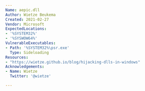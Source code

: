 ```yaml
---
Name: aepic.dll
Author: Wietze Beukema
Created: 2021-02-27
Vendor: Microsoft
ExpectedLocations:
- '%SYSTEM32%'
- '%SYSWOW64%'
VulnerableExecutables:
- Path: '%SYSTEM32%\psr.exe'
  Type: Sideloading
Resources:
- "https://wietze.github.io/blog/hijacking-dlls-in-windows"
Acknowledgements:
- Name: Wietze
  Twitter: '@wietze'

---
```


